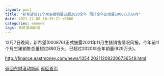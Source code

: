 ```yaml
---
layout: post
title: "新希望前11个月生猪销量已超2020全年 预计全年出栏量1000万头以内"
date: 2021-12-08 10:39:21 +0800
categories: emnews
tags: 东财滚动新闻
---
```


12月7日晚间，新希望(000876)正式披露2021年11月生猪销售情况简报，今年前11个月生猪销售总量超过890万头，已超过2020年全年销量(829万头)。

<http://finance.eastmoney.com/news/1354,202112082206736549.html>

[返回东财滚动新闻](//finews.zning.me/emnews/)
[返回首页](//finews.zning.me/)